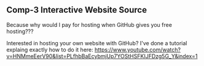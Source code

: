 ## Comp-3 Interactive Website Source
Because why would I pay for hosting when GitHub gives you free hosting???

Interested in hosting your own website with GitHub? I've done a tutorial explaing exactly how to do it here:
https://www.youtube.com/watch?v=HNMmeEerV90&list=PLfhbBaEcybmjUp7YOStHSFKIJFDzg5G_Y&index=1

